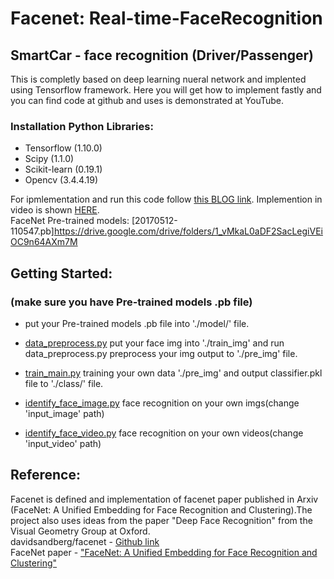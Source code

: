 # Facenet: Real-time-FaceRecognition
## SmartCar - face recognition (Driver/Passenger) 
This is completly based on deep learning nueral network and implented using Tensorflow framework. Here you will get how to implement fastly and you can find code at github and uses is demonstrated at YouTube.

### Installation Python Libraries:

- Tensorflow (1.10.0)
- Scipy (1.1.0)
- Scikit-learn (0.19.1)
- Opencv (3.4.4.19)

For ipmlementation and run this code follow [this BLOG link](http://www.aisangam.com/blog/real-time-face-recognition-using-facenet/). Implemention in video is shown [HERE](https://youtu.be/dLrWDUPkpIg?list=PLCK5Mm9zwPkEhwu2OOw2CgO5ikoLdR36l).
<br>FaceNet Pre-trained models: [20170512-110547.pb]https://drive.google.com/drive/folders/1_vMkaL0aDF2SacLegiVEiOC9n64AXm7M 

## Getting Started:
### (make sure you have Pre-trained models .pb file)
  * put your Pre-trained models .pb file into './model/' file.
  
  * [data_preprocess.py](https://github.com/chenyeheng/SmartCar/blob/master/data_preprocess.py) put your face img into './train_img' and run data_preprocess.py preprocess your img output to './pre_img' file.
  
  * [train_main.py](https://github.com/chenyeheng/SmartCar/blob/master/train_main.py) training your own data './pre_img' and output classifier.pkl file to './class/' file.
  
  * [identify_face_image.py](https://github.com/chenyeheng/SmartCar/blob/master/identify_face_image.py) face recognition on your own imgs(change 'input_image' path)
  
  * [identify_face_video.py](https://github.com/chenyeheng/SmartCar/blob/master/identify_face_video.py) face recognition on your own videos(change 'input_video' path)


## Reference:
Facenet is defined and implementation of facenet paper published in Arxiv (FaceNet: A Unified Embedding for Face Recognition and Clustering).The project also uses ideas from the paper "Deep Face Recognition" from the Visual Geometry Group at Oxford.<br>
davidsandberg/facenet - [Github link](https://github.com/davidsandberg/facenet) <br>
FaceNet paper - ["FaceNet: A Unified Embedding for Face Recognition and Clustering"](https://arxiv.org/abs/1503.03832)<br>


